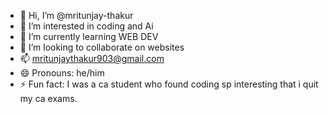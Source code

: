 - 👋 Hi, I’m @mritunjay-thakur
- 👀 I’m interested in coding and Ai
- 🌱 I’m currently learning WEB DEV
- 💞️ I’m looking to collaborate on websites
- 📫 mritunjaythakur903@gmail.com
- 😄 Pronouns: he/him
- ⚡ Fun fact: I was a ca student who found coding sp interesting that i quit my ca exams.
